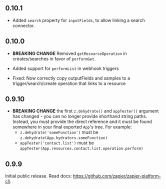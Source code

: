 ## 0.10.1

* Added `search` property for `inputFields`, to allow linking a search connector.

## 0.10.0

* **BREAKING CHANGE** Removed `getResourceOperation` in creates/searches in favor of `performGet`.

* Added support for `performList` in webhook triggers
* Fixed: Now correctly copy outputFields and samples to a trigger/search/create operation that links to a resource

## 0.9.10

* **BREAKING CHANGE** the first `z.dehydrate()` and `appTester()` argument has changed - you can no longer provide shorthand string paths. Instead, you must provide the direct reference and it must be found somewhere in your final exported `App`'s tree. For example:
  * `z.dehydrate('someFunction')` must be `z.dehydrate(App.hydrators.someFunction)`
  * `appTester('contact.list')` must be `appTester(App.resources.contact.list.operation.perform)`

## 0.9.9

Initial public release. Read docs: https://github.com/zapier/zapier-platform-cli.
